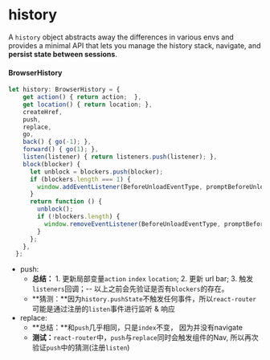 # history

A `history` object abstracts away the differences in various envs and provides a minimal API that lets you manage the history stack, navigate, and **persist state between sessions**.



#### BrowserHistory

```typescript
let history: BrowserHistory = {
    get action() { return action;  },
    get location() { return location; },
    createHref,
    push,
    replace,
    go,
    back() { go(-1); },
    forward() { go(1); },
    listen(listener) { return listeners.push(listener); },
    block(blocker) {
      let unblock = blockers.push(blocker);
      if (blockers.length === 1) {
        window.addEventListener(BeforeUnloadEventType, promptBeforeUnload);
      }
      return function () {
        unblock(); 
        if (!blockers.length) {
          window.removeEventListener(BeforeUnloadEventType, promptBeforeUnload);
        }
      };
    },
  };
```

- push:
  - **总结：** 1. 更新局部变量`action` `index` `location`; 2. 更新 url bar; 3. 触发`listeners`回调；-- 以上之前会先验证是否有`blockers`的存在。
  - **猜测：**因为`history.pushState`不触发任何事件，所以`react-router`可能是通过注册的`listen`事件进行监听 & 响应
- replace: 
  - **总结：**和`push`几乎相同，只是`index`不变， 因为并没有navigate
  - **测试：**`react-router`中，`push`与`replace`同时会触发组件的Nav, 所以再次验证`push`中的猜测(注册`listen`)

















